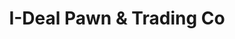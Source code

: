 ---
title: "I-Deal Pawn & Trading Co"
url: /ponca-city/i-deal-pawn-and-trading-co/
shop: pawnbroker
---